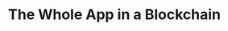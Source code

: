 ---
layout: post
title: The Whole App in a Blockchain
image: the-whole-app-in-a-blockchain
category: blog
link: https://medium.com/@AppBlockchain_/the-whole-app-in-a-blockchain-ce2e953cb0ff
headline: A smart contract describes the make-up of a blockchain transaction.  The contract defines the actors in a transaction (e.g. Bitcoin accounts), the logic (e.g. transfer cryptocurrency from one account to another), and the data (e.g. update the values in each account following the transactions).</p>
---